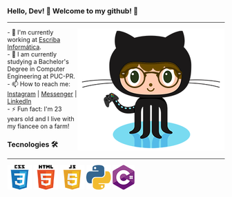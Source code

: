 

<!--### Hi there 👋

**noahbarros/noahbarros** is a ✨ _special_ ✨ repository because its `README.md` (this file) appears on your GitHub profile.

Here are some ideas to get you started:

- 🔭 I’m currently working on ...
- 🌱 I’m currently learning ...
- 👯 I’m looking to collaborate on ...
- 🤔 I’m looking for help with ...
- 💬 Ask me about ...
- 📫 How to reach me: ...
- 😄 Pronouns: ...
- ⚡ Fun fact: ...
-->

### Hello, Dev! 🖖 Welcome to my github! 🚀
---
<p> <img OctoNoah src="https://github.com/noahbarros/noahbarros/blob/main/OctoNoah.png" align="right">
- 🔭 I'm currently working at <a Escriba Informática href="https://escriba.com.br/" target="_blank">Escriba Informática</a>.<br /> 
- 🌱 I am currently studying a Bachelor's Degree in Computer Engineering at PUC-PR.<br />
- 📫 How to reach me: <a Instagram href="https://www.instagram.com/noah.barros/" target="_blank">Instagram</a> | <a Messenger href="https://www.facebook.com/noahbarrossilva/" target="_blank">Messenger</a> | <a LinkedIn href="https://www.linkedin.com/in/noah-barros-7148051a3/" target="_blank">LinkedIn</a><br /> 
- ⚡ Fun fact: I'm 23 years old and I live with my fiancee on a farm! 
</p>
  
### Tecnologies 🛠 
---
![CSS3](https://github.com/noahbarros/noahbarros/blob/main/CSS3.png) ![HTML5](https://github.com/noahbarros/noahbarros/blob/main/HTML5.png) ![JavaScript](https://github.com/noahbarros/noahbarros/blob/main/JS.png) ![Python](https://github.com/noahbarros/noahbarros/blob/main/Python.png) ![C#](https://github.com/noahbarros/noahbarros/blob/main/CSharp.png)
